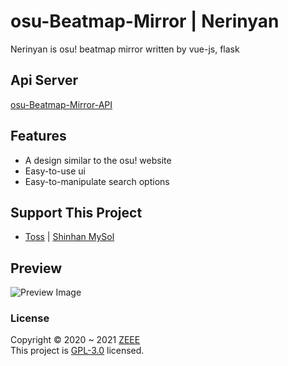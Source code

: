 # osu-Beatmap-Mirror | Nerinyan
Nerinyan is osu! beatmap mirror written by vue-js, flask

## Api Server
[osu-Beatmap-Mirror-API](https://github.com/zeee2/osu-Beatmap-Mirror-API)


## Features
- A design similar to the osu! website
- Easy-to-use ui
- Easy-to-manipulate search options

## Support This Project
- [Toss](http://toss.me/zeeee) | [Shinhan MySol](http://MySol.ID/ze2ee)

## Preview
![Preview Image](https://i.imgur.com/MxPuVsS.png)

### License

Copyright © 2020 ~ 2021 [ZEEE](https://github.com/zeee2)\
This project is [GPL-3.0](https://github.com/Nerina1241/osu-Beatmap-Mirror/blob/main/LICENSE) licensed.